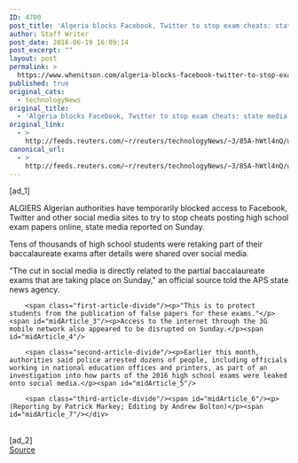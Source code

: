 ```yaml
---
ID: 4700
post_title: 'Algeria blocks Facebook, Twitter to stop exam cheats: state media'
author: Staff Writer
post_date: 2016-06-19 16:09:14
post_excerpt: ""
layout: post
permalink: >
  https://www.whenitson.com/algeria-blocks-facebook-twitter-to-stop-exam-cheats-state-media/
published: true
original_cats:
  - technologyNews
original_title:
  - 'Algeria blocks Facebook, Twitter to stop exam cheats: state media'
original_link:
  - >
    http://feeds.reuters.com/~r/reuters/technologyNews/~3/85A-hWtl4nQ/us-algeria-media-idUSKCN0Z50JX
canonical_url:
  - >
    http://feeds.reuters.com/~r/reuters/technologyNews/~3/85A-hWtl4nQ/us-algeria-media-idUSKCN0Z50JX
---
```

 [ad_1]
<br><div id="articleText">
<span id="midArticle_start"/>

<span class="focusParagraph" readability="6"><p><span class="articleLocation">ALGIERS</span> Algerian authorities have temporarily blocked access to Facebook, Twitter and other social media sites to try to stop cheats posting high school exam papers online, state media reported on Sunday.</p></span><span id="midArticle_0"/><p>Tens of thousands of high school students were retaking part of their baccalaureate exams after details were shared over social media.</p><span id="midArticle_1"/><p>"The cut in social media is directly related to the partial baccalaureate exams that are taking place on Sunday," an official source told the APS state news agency.</p><span id="midArticle_2"/>
        
        <span class="first-article-divide"/><p>"This is to protect students from the publication of false papers for these exams."</p><span id="midArticle_3"/><p>Access to the internet through the 3G mobile network also appeared to be disrupted on Sunday.</p><span id="midArticle_4"/>
        
        <span class="second-article-divide"/><p>Earlier this month, authorities said police arrested dozens of people, including officials working in national education offices and printers, as part of an investigation into how parts of the 2016 high school exams were leaked onto social media.</p><span id="midArticle_5"/>
        
        <span class="third-article-divide"/><span id="midArticle_6"/><p> (Reporting by Patrick Markey; Editing by Andrew Bolton)</p><span id="midArticle_7"/></div>
<br>[ad_2]
<br><a href="http://feeds.reuters.com/~r/reuters/technologyNews/~3/85A-hWtl4nQ/us-algeria-media-idUSKCN0Z50JX">Source </a>